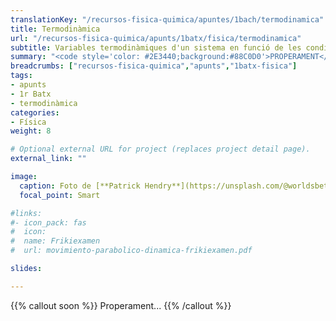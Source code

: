 ```yaml
---
translationKey: "/recursos-fisica-quimica/apuntes/1bach/termodinamica"
title: Termodinàmica
url: "/recursos-fisica-quimica/apunts/1batx/fisica/termodinamica"
subtitle: Variables termodinàmiques d'un sistema en funció de les condicions
summary: "<code style='color: #2E3440;background:#88C0D0'>PROPERAMENT</code><br>Variables termodinàmiques d'un sistema en funció de les condicions."
breadcrumbs: ["recursos-fisica-quimica","apunts","1batx-fisica"]
tags:
- apunts
- 1r Batx
- termodinàmica
categories:
- Física
weight: 8

# Optional external URL for project (replaces project detail page).
external_link: ""

image:
  caption: Foto de [**Patrick Hendry**](https://unsplash.com/@worldsbetweenlines) en [Unsplash](https://unsplash.com/photos/-AbeoL252z0)
  focal_point: Smart

#links:
#- icon_pack: fas
#  icon:
#  name: Frikiexamen
#  url: movimiento-parabolico-dinamica-frikiexamen.pdf

slides: 

---
```


{{% callout soon %}}
Properament...
{{% /callout %}}